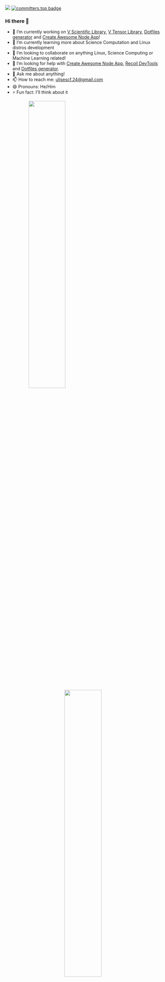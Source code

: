 ![](https://komarev.com/ghpvc/?username=ulises-jeremias&color=ff69b4)
[![committers.top badge](https://user-badge.committers.top/argentina_private/ulises-jeremias.svg)](https://user-badge.committers.top/argentina_private/ulises-jeremias)

### Hi there 👋

- 🔭 I’m currently working on [V Scientific Library](https://github.com/vlang/vsl), [V Tensor Library](https://github.com/vlang/vtl), [Dotfiles generator](https://github.com/ulises-jeremias/dotfiles) and [Create Awesome Node App](https://github.com/Create-Node-App/create-node-app)!
- 🌱 I’m currently learning more about Science Computation and Linux distros development
- 👯 I’m looking to collaborate on anything Linux, Science Computing or Machine Learning related!
- 🤔 I’m looking for help with [Create Awesome Node App](https://github.com/Create-Node-App/create-node-app), [Recoil DevTools](https://github.com/ulises-jeremias/recoil-devtools) and [Dotfiles generator](https://github.com/ulises-jeremias/dotfiles).
- 💬 Ask me about anything!
- 📫 How to reach me: ulisescf.24@gmail.com
- 😄 Pronouns: He/Him
- ⚡ Fun fact: I'll think about it

<center>

<img src="https://github-readme-stats.vercel.app/api?username=ulises-jeremias&show_icons=true&count_private=true&hide_border=true" align="left" width="48.75%" style="margin-left: 2.5%; margin-right: 5%" />

<img src="https://github-readme-streak-stats.herokuapp.com/?user=ulises-jeremias&hide_border=true&count_private=true" width="48.75%" />

</center>
